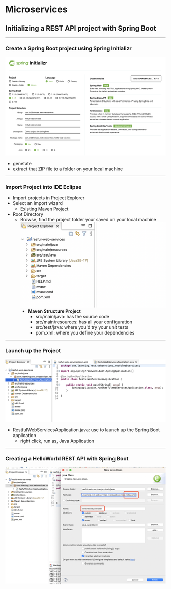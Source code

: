 # Microservices

## Initializing a REST API project with Spring Boot

---

### Create a Spring Boot project using Spring Initializr

![Spring Initializr](https://github.com/zhuoww/Microservices/blob/main/img/spring%20initializr.png?raw=true)

- genetate
- extract that ZIP file to a folder on your local machine

---

### Import Project into IDE Eclipse

- Import projects in Project Explorer
- Select an import wizard
  - Existing Maven Project
- Root Directory
  - Browse, find the project folder your saved on your local machine
    ![Original Files](https://github.com/zhuoww/Microservices/blob/main/img/original%20files.png?raw=true)
    - **Maven Structure Project**
      - src/main/java: has the source code
      - src/main/resources: has all your configuration
      - src/test/java: where you'd try your unit tests
      - pom.xml: where you define your dependencies

---

### Launch up the Project

![create project](https://github.com/zhuoww/Microservices/blob/main/img/Create%20Project.png?raw=true)

- RestfulWebServicesApplication.java: use to launch up the Spring Boot application
  - right click, run as, Java Application

---

### Creating a HelloWorld REST API with Spring Boot

![hello world controller](https://github.com/zhuoww/Microservices/blob/main/img/helloworldcontroller.png?raw=true)

